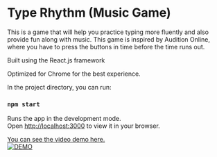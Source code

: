# Type Rhythm (Music Game)

This is a game that will help you practice typing more fluently and also provide fun along with music. This game is inspired by Audition Online, where you have to press the buttons in time before the time runs out.

Built using the React.js framework

Optimized for Chrome for the best experience.

In the project directory, you can run:

### `npm start`

Runs the app in the development mode.\
Open [http://localhost:3000](http://localhost:3000) to view it in your browser.

[You can see the video demo here.](https://www.youtube.com/watch?v=hpSpqe92AMk)\
[![DEMO](https://img.youtube.com/vi/hpSpqe92AMk/0.jpg)](https://www.youtube.com/watch?v=hpSpqe92AMk)
